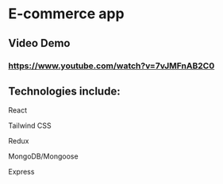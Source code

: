# E-commerce app

## Video Demo
### https://www.youtube.com/watch?v=7vJMFnAB2C0

## Technologies include:

React

Tailwind CSS

Redux

MongoDB/Mongoose

Express
